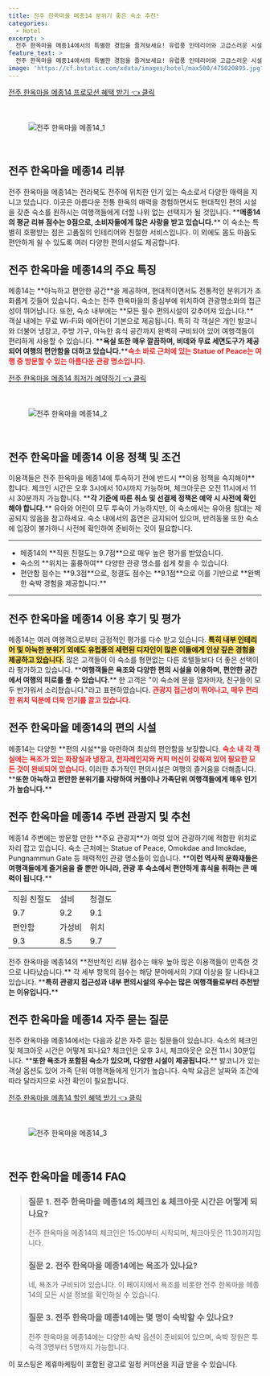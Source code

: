 ```yaml
---
title: 전주 한옥마을 메종14 분위기 좋은 숙소 추천!
categories:
  - Hotel
excerpt: >
  전주 한옥마을 메종14에서의 특별한 경험을 즐겨보세요! 유럽풍 인테리어와 고급스러운 시설이 어우러진 이곳은 관광 핫스팟과 가까워 편리함까지 겸비했습니다. 고객 친절도 9.7점의 초정밀 서비스가 기다리고 있습니다!
feature_text: >
  전주 한옥마을 메종14에서의 특별한 경험을 즐겨보세요! 유럽풍 인테리어와 고급스러운 시설이 어우러진 이곳은 관광 핫스팟과 가까워 편리함까지 겸비했습니다. 고객 친절도 9.7점의 초정밀 서비스가 기다리고 있습니다!
image: 'https://cf.bstatic.com/xdata/images/hotel/max500/475020895.jpg?k=12d16dd6feb4830fd3ce6fbf5c37921187c2ea2d4c063fb8e67ce11a10e6b540&o=&hp=1'
---
```


<p><a class="modoo-button" href="https://tinyurl.com/2b3con3o" rel="nofollow noopener">전주 한옥마을 메종14 프로모션 혜택 받기 👈 클릭</a></p><br/>
<figure class="image"><img alt="전주 한옥마을 메종14_1" src="https://cf.bstatic.com/xdata/images/hotel/max1024x768/475017431.jpg?k=daf47247ca86d3ea9c433326376e16060dd7d5571a9c3730fb39d18d8dcb0fe1&amp;o=&amp;hp=1"/></figure><br/>

<h2 id="전주-한옥마을-메종14-리뷰">전주 한옥마을 메종14 리뷰</h2>
<p>전주 한옥마을 메종14는 전라북도 전주에 위치한 인기 있는 숙소로서 다양한 매력을 지니고 있습니다. 이곳은 아름다운 전통 한옥의 매력을 경험하면서도 현대적인 편의 시설을 갖춘 숙소를 원하시는 여행객들에게 더할 나위 없는 선택지가 될 것입니다. **<b>메종14의 평균 리뷰 점수는 9점으로, 소비자들에게 많은 사랑을 받고 있습니다.</b>** 이 숙소는 특별히 호평받는 점은 고품질의 인테리어와 친절한 서비스입니다. 이 외에도 몸도 마음도 편안하게 쉴 수 있도록 여러 다양한 편의시설도 제공합니다.</p>
<h2 id="메종14-주요특징">전주 한옥마을 메종14의 주요 특징</h2>
<p>메종14는 **아늑하고 편안한 공간**을 제공하며, 현대적이면서도 전통적인 분위기가 조화롭게 깃들어 있습니다. 숙소는 전주 한옥마을의 중심부에 위치하여 관광명소와의 접근성이 뛰어납니다. 또한, 숙소 내부에는 **모든 필수 편의시설이 갖추어져 있습니다.** 객실 내에는 무료 Wi-Fi와 에어컨이 기본으로 제공됩니다. 특히 각 객실은 개인 발코니와 더불어 냉장고, 주방 기구, 아늑한 휴식 공간까지 완벽히 구비되어 있어 여행객들이 편리하게 사용할 수 있습니다. **<b>욕실 또한 매우 깔끔하며, 비데와 무료 세면도구가 제공되어 여행의 편안함을 더하고 있습니다.</b>**<b><span style="color: #ee2323;">숙소 바로 근처에 있는 Statue of Peace는 여행 중 방문할 수 있는 아름다운 관광 명소입니다.</span></b></p>
<p><a class="modoo-button" href="https://tinyurl.com/2b3con3o" rel="nofollow noopener">전주 한옥마을 메종14 최저가 예약하기 👈 클릭</a></p><br/>
<figure class="image"><img alt="전주 한옥마을 메종14_2" src="https://cf.bstatic.com/xdata/images/hotel/max500/475020895.jpg?k=12d16dd6feb4830fd3ce6fbf5c37921187c2ea2d4c063fb8e67ce11a10e6b540&amp;o=&amp;hp=1"/></figure><br/>
<h2 id="이용정책-및-조건">전주 한옥마을 메종14 이용 정책 및 조건</h2>
<p>이용객들은 전주 한옥마을 메종14에 투숙하기 전에 반드시 **이용 정책을 숙지해야** 합니다. 체크인 시간은 오후 3시에서 10시까지 가능하며, 체크아웃은 오전 11시에서 11시 30분까지 가능합니다. **<b>각 기준에 따른 취소 및 선결제 정책은 예약 시 사전에 확인해야 합니다.</b>** 유아와 어린이 모두 투숙이 가능하지만, 이 숙소에서는 유아용 침대는 제공되지 않음을 참고하세요. 숙소 내에서의 흡연은 금지되어 있으며, 반려동물 또한 숙소에 입장이 불가하니 사전에 확인하여 준비하는 것이 필요합니다.</p>
<hr/>
<ul>
<li>메종14의 **직원 친절도는 9.7점**으로 매우 높은 평가를 받았습니다.</li>
<li>숙소의 **위치는 훌륭하여** 다양한 관광 명소를 쉽게 찾을 수 있습니다.</li>
<li>편안함 점수는 **9.3점**으로, 청결도 점수는 **9.1점**으로 이를 기반으로 **완벽한 숙박 경험을 제공합니다.**</li>
</ul>
<hr/>
<h2 id="이용후기-및-평가">전주 한옥마을 메종14 이용 후기 및 평가</h2>
<p>메종14는 여러 여행객으로부터 긍정적인 평가를 다수 받고 있습니다. <b><span style="background-color: #ffe066;">특히 내부 인테리어 및 아늑한 분위기 외에도 유럽풍의 세련된 디자인이 많은 이들에게 인상 깊은 경험을 제공하고 있습니다.</span></b> 많은 고객들이 이 숙소를 형편없는 다른 호텔들보다 더 좋은 선택이라 평가하고 있습니다. **<b>여행객들은 욕조와 다양한 편의 시설을 이용하며, 편안한 공간에서 여행의 피로를 풀 수 있습니다.</b>** 한 고객은 "이 숙소에 문을 열자마자, 친구들이 모두 반가워서 소리쳤습니다."라고 표현하였습니다. <b><span style="color: #ee2323;">관광지 접근성이 뛰어나고, 매우 편리한 위치 덕분에 더욱 인기를 끌고 있습니다.</span></b></p>
<h2 id="메종14-편의시설">전주 한옥마을 메종14의 편의 시설</h2>
<p>메종14는 다양한 **편의 시설**을 마련하여 최상의 편안함을 보장합니다. <b><span style="color: #ee2323;">숙소 내 각 객실에는 욕조가 있는 화장실과 냉장고, 전자레인지와 커피 머신이 갖춰져 있어 필요한 모든 것이 완비되어 있습니다.</span></b> 이러한 추가적인 편의시설은 여행의 즐거움을 더해줍니다. **<b>또한 아늑하고 편안한 분위기를 자랑하여 커플이나 가족단위 여행객들에게 매우 인기가 높습니다.</b>**</p>
<h2 id="주변관광지-및-추천">전주 한옥마을 메종14 주변 관광지 및 추천</h2>
<p>메종14 주변에는 방문할 만한 **주요 관광지**가 여럿 있어 관광하기에 적합한 위치로 자리 잡고 있습니다. 숙소 근처에는 Statue of Peace, Omokdae and Imokdae, Pungnammun Gate 등 매력적인 관광 명소들이 있습니다. **<b>이런 역사적 문화재들은 여행객들에게 즐거움을 줄 뿐만 아니라, 관광 후 숙소에서 편안하게 휴식을 취하는 큰 매력이 됩니다.</b>**</p>
<table>
<tr>
<td>직원 친절도</td>
<td>설비</td>
<td>청결도</td>
</tr>
<tr>
<td>9.7</td>
<td>9.2</td>
<td>9.1</td>
</tr>
<tr>
<td>편안함</td>
<td>가성비</td>
<td>위치</td>
</tr>
<tr>
<td>9.3</td>
<td>8.5</td>
<td>9.7</td>
</tr>
</table>
<p>전주 한옥마을 메종14의 **전반적인 리뷰 점수는 매우 높아 많은 이용객들이 만족한 것으로 나타났습니다.** 각 세부 항목의 점수는 해당 분야에서의 기대 이상을 잘 나타내고 있습니다. **<b>특히 관광지 접근성과 내부 편의시설의 우수는 많은 여행객들로부터 추천받는 이유입니다.</b>**</p>
<h2 id="자주-묻는-질문">전주 한옥마을 메종14 자주 묻는 질문</h2>
<p>전주 한옥마을 메종14에서는 다음과 같은 자주 묻는 질문들이 있습니다. 숙소의 체크인 및 체크아웃 시간은 어떻게 되나요? 체크인은 오후 3시, 체크아웃은 오전 11시 30분입니다. **<b>또한 욕조가 포함된 숙소가 있으며, 다양한 시설이 제공됩니다.</b>** 발코니가 있는 객실 옵션도 있어 가족 단위 여행객들에게 인기가 높습니다. 숙박 요금은 날짜와 조건에 따라 달라지므로 사전 확인이 필요합니다.</p>

<p><a class="modoo-button" href="https://tinyurl.com/2b3con3o" rel="nofollow noopener">전주 한옥마을 메종14 할인 혜택 받기 👈 클릭</a></p><br>

<figure class="image"><img src="https://cf.bstatic.com/xdata/images/hotel/max500/475020730.jpg?k=2e643c6d17b79edfae69f7317c007354f813b7082c4871023365c7f237fef65b&o=&hp=1" alt="전주 한옥마을 메종14_3"></figure><br>
<h2 id="전주 한옥마을 메종14_FAQ">전주 한옥마을 메종14 FAQ</h2>
<div itemscope="" itemtype="https://schema.org/FAQPage"> <blockquote> <div itemscope="" itemprop="mainEntity" itemtype="https://schema.org/Question"> <h3 id="질문_1" itemprop="name">질문 1. 전주 한옥마을 메종14의 체크인 & 체크아웃 시간은 어떻게 되나요?</h3> <div itemscope="" itemprop="acceptedAnswer" itemtype="https://schema.org/Answer"> <span itemprop="text"> <p>전주 한옥마을 메종14의 체크인은 15:00부터 시작되며, 체크아웃은 11:30까지입니다.</p> </span> </div> </div> <div itemscope="" itemprop="mainEntity" itemtype="https://schema.org/Question"> <h3 id="질문_2" itemprop="name">질문 2. 전주 한옥마을 메종14에는 욕조가 있나요?</h3> <div itemscope="" itemprop="acceptedAnswer" itemtype="https://schema.org/Answer"> <span itemprop="text"> <p>네, 욕조가 구비되어 있습니다. 이 페이지에서 욕조를 비롯한 전주 한옥마을 메종14의 모든 시설 정보를 확인하실 수 있습니다.</p> </span> </div> </div> <div itemscope="" itemprop="mainEntity" itemtype="https://schema.org/Question"> <h3 id="질문_3" itemprop="name">질문 3. 전주 한옥마을 메종14에는 몇 명이 숙박할 수 있나요?</h3> <div itemscope="" itemprop="acceptedAnswer" itemtype="https://schema.org/Answer"> <span itemprop="text"> <p>전주 한옥마을 메종14에는 다양한 숙박 옵션이 준비되어 있으며, 숙박 정원은 투숙객 3명부터 5명까지 가능합니다.</p> </span> </div> </div> </blockquote> </div><p>이 포스팅은 제휴마케팅이 포함된 광고로 일정 커미션을 지급 받을 수 있습니다.</p>

